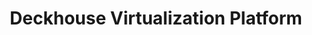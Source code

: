---
title: "Deckhouse Virtualization Platform"
permalink: en/virtualization-platform/documentation/user/overall-architecture.html
---